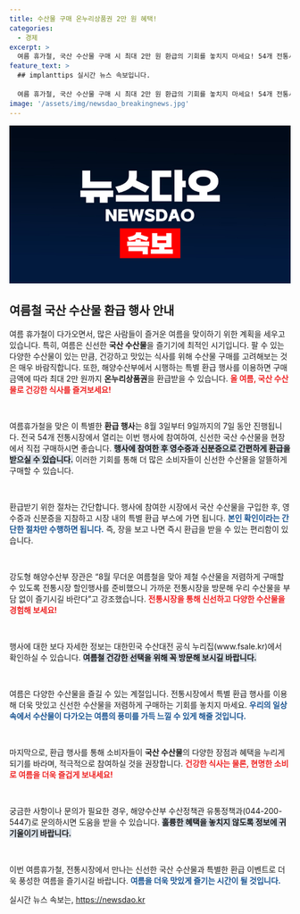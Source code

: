 ```yaml
---
title: 수산물 구매 온누리상품권 2만 원 혜택!
categories:
  - 경제
excerpt: >
  여름 휴가철, 국산 수산물 구매 시 최대 2만 원 환급의 기회를 놓치지 마세요! 54개 전통시장에서 7일간 진행되는 특별 행사로 신선한 제철 수산물을 저렴하게 즐기고 온누리상품권도 챙기세요.
feature_text: >
  ## implanttips 실시간 뉴스 속보입니다.

  여름 휴가철, 국산 수산물 구매 시 최대 2만 원 환급의 기회를 놓치지 마세요! 54개 전통시장에서 7일간 진행되는 특별 행사로 신선한 제철 수산물을 저렴하게 즐기고 온누리상품권도 챙기세요.
image: '/assets/img/newsdao_breakingnews.jpg'
---
```


<p><img src="/assets/img/newsdao_breakingnews.jpg" alt="implanttips 속보" /></p>

<h2 data-ke-size="size26">여름철 국산 수산물 환급 행사 안내</h2>

<p>여름 휴가철이 다가오면서, 많은 사람들이 즐거운 여름을 맞이하기 위한 계획을 세우고 있습니다. 특히, 여름은 신선한 <strong>국산 수산물</strong>을 즐기기에 최적인 시기입니다. 팔 수 있는 다양한 수산물이 있는 만큼, 건강하고 맛있는 식사를 위해 수산물 구매를 고려해보는 것은 매우 바람직합니다. 또한, 해양수산부에서 시행하는 특별 환급 행사를 이용하면 구매 금액에 따라 최대 2만 원까지 <strong>온누리상품권</strong>을 환급받을 수 있습니다. <b><span style="color: #ee2323;">올 여름, 국산 수산물로 건강한 식사를 즐겨보세요!</span></b></p>

<p data-ke-size="size16">&nbsp;</p>

<p>여름휴가철을 맞은 이 특별한 <strong>환급 행사</strong>는 8월 3일부터 9일까지의 7일 동안 진행됩니다. 전국 54개 전통시장에서 열리는 이번 행사에 참여하여, 신선한 국산 수산물을 현장에서 직접 구매하시면 좋습니다. <b><span style="background-color: #21538527;">행사에 참여한 후 영수증과 신분증으로 간편하게 환급을 받으실 수 있습니다.</span></b> 이러한 기회를 통해 더 많은 소비자들이 신선한 수산물을 알뜰하게 구매할 수 있습니다.</p>

<p data-ke-size="size16">&nbsp;</p>

<p>환급받기 위한 절차는 간단합니다. 행사에 참여한 시장에서 국산 수산물을 구입한 후, 영수증과 신분증을 지참하고 시장 내의 특별 환급 부스에 가면 됩니다. <b><span style="color: #1a5490;">본인 확인이라는 간단한 절차만 수행하면 됩니다.</span></b> 즉, 장을 보고 나면 즉시 환급을 받을 수 있는 편리함이 있습니다.</p>

<p data-ke-size="size16">&nbsp;</p>

<p>강도형 해양수산부 장관은 “8월 무더운 여름철을 맞아 제철 수산물을 저렴하게 구매할 수 있도록 전통시장 할인행사를 준비했으니 가까운 전통시장을 방문해 우리 수산물을 부담 없이 즐기시길 바란다”고 강조했습니다. <b><span style="color: #ee2323;">전통시장을 통해 신선하고 다양한 수산물을 경험해 보세요!</span></b> </p>

<p data-ke-size="size16">&nbsp;</p>

<p>행사에 대한 보다 자세한 정보는 대한민국 수산대전 공식 누리집(www.fsale.kr)에서 확인하실 수 있습니다. <b><span style="background-color: #21538527;">여름철 건강한 선택을 위해 꼭 방문해 보시길 바랍니다.</span></b> </p>

<p data-ke-size="size16">&nbsp;</p>

<p>여름은 다양한 수산물을 즐길 수 있는 계절입니다. 전통시장에서 특별 환급 행사를 이용해 더욱 맛있고 신선한 수산물을 저렴하게 구매하는 기회를 놓치지 마세요. <b><span style="color: #1a5490;">우리의 일상 속에서 수산물이 다가오는 여름의 풍미를 가득 느낄 수 있게 해줄 것입니다.</span></b> </p>

<p data-ke-size="size16">&nbsp;</p>

<p>마지막으로, 환급 행사를 통해 소비자들이 <strong>국산 수산물</strong>의 다양한 장점과 혜택을 누리게 되기를 바라며, 적극적으로 참여하실 것을 권장합니다. <b><span style="color: #ee2323;">건강한 식사는 물론, 현명한 소비로 여름을 더욱 즐겁게 보내세요!</span></b> </p>

<p data-ke-size="size16">&nbsp;</p>

<p>궁금한 사항이나 문의가 필요한 경우, 해양수산부 수산정책관 유통정책과(044-200-5447)로 문의하시면 도움을 받을 수 있습니다. <b><span style="background-color: #21538527;">훌륭한 혜택을 놓치지 않도록 정보에 귀 기울이기 바랍니다.</span></b> </p>

<p data-ke-size="size16">&nbsp;</p>

<p>이번 여름휴가철, 전통시장에서 만나는 신선한 국산 수산물과 특별한 환급 이벤트로 더욱 풍성한 여름을 즐기시길 바랍니다. <b><span style="color: #1a5490;">여름을 더욱 맛있게 즐기는 시간이 될 것입니다.</span></b></p>
실시간 뉴스 속보는, <a href="https://newsdao.kr" rel="dofollow">https://newsdao.kr</a>


